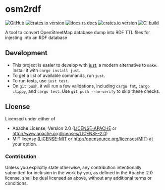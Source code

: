 # osm2rdf

[![GitHub](https://img.shields.io/badge/github-nyurik/osm2rdf-8da0cb?logo=github)](https://github.com/nyurik/osm2rdf)
[![crates.io version](https://img.shields.io/crates/v/osm2rdf.svg)](https://crates.io/crates/osm2rdf)
[![docs.rs docs](https://docs.rs/osm2rdf/badge.svg)](https://docs.rs/osm2rdf)
[![crates.io version](https://img.shields.io/crates/l/osm2rdf.svg)](https://github.com/nyurik/osm2rdf/blob/main/LICENSE-APACHE)
[![CI build](https://github.com/nyurik/osm2rdf/workflows/CI/badge.svg)](https://github.com/nyurik/osm2rdf/actions)

A tool to convert OpenStreetMap database dump into RDF TTL files for injesting into an RDF database

## Development
* This project is easier to develop with [just](https://github.com/casey/just#readme), a modern alternative to `make`. Install it with `cargo install just`.
* To get a list of available commands, run `just`.
* To run tests, use `just test`.
* On `git push`, it will run a few validations, including `cargo fmt`, `cargo clippy`, and `cargo test`.  Use `git push --no-verify` to skip these checks.

## License

Licensed under either of

* Apache License, Version 2.0 ([LICENSE-APACHE](LICENSE-APACHE) or <http://www.apache.org/licenses/LICENSE-2.0>)
* MIT license ([LICENSE-MIT](LICENSE-MIT) or <http://opensource.org/licenses/MIT>)
  at your option.

### Contribution

Unless you explicitly state otherwise, any contribution intentionally
submitted for inclusion in the work by you, as defined in the
Apache-2.0 license, shall be dual licensed as above, without any
additional terms or conditions.
